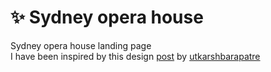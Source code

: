 # ✨ Sydney opera house
Sydney opera house landing page  
I have been inspired by this design [post](https://www.instagram.com/p/CABe7q_F5Xz/) by [utkarshbarapatre](https://www.instagram.com/utkarshbarapatre/)
